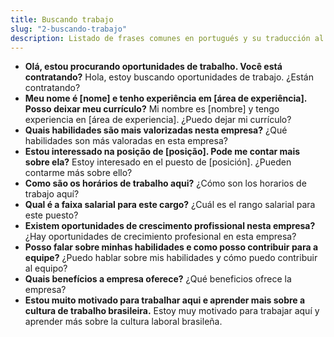 ```yaml
---
title: Buscando trabajo
slug: "2-buscando-trabajo"
description: Listado de frases comunes en portugués y su traducción al español.
---
```

<ul>
<li>
    <strong>Olá, estou procurando oportunidades de trabalho. Você está contratando?</strong>
    Hola, estoy buscando oportunidades de trabajo. ¿Están contratando?
</li>
<li>
    <strong>Meu nome é [nome] e tenho experiência em [área de experiência]. Posso deixar meu currículo?</strong>
    Mi nombre es [nombre] y tengo experiencia en [área de experiencia]. ¿Puedo dejar mi currículo?
</li>
<li>
    <strong>Quais habilidades são mais valorizadas nesta empresa?</strong>
    ¿Qué habilidades son más valoradas en esta empresa?
</li>
<li>
    <strong>Estou interessado na posição de [posição]. Pode me contar mais sobre ela?</strong>
    Estoy interesado en el puesto de [posición]. ¿Pueden contarme más sobre ello?
</li>
<li>
    <strong>Como são os horários de trabalho aqui?</strong>
    ¿Cómo son los horarios de trabajo aquí?
</li>
<li>
    <strong>Qual é a faixa salarial para este cargo?</strong>
    ¿Cuál es el rango salarial para este puesto?
</li>
<li>
    <strong>Existem oportunidades de crescimento profissional nesta empresa?</strong>
    ¿Hay oportunidades de crecimiento profesional en esta empresa?
</li>
<li>
    <strong>Posso falar sobre minhas habilidades e como posso contribuir para a equipe?</strong>
    ¿Puedo hablar sobre mis habilidades y cómo puedo contribuir al equipo?
</li>
<li>
    <strong>Quais benefícios a empresa oferece?</strong>
    ¿Qué beneficios ofrece la empresa?
</li>
<li>
    <strong>Estou muito motivado para trabalhar aqui e aprender mais sobre a cultura de trabalho brasileira.</strong>
    Estoy muy motivado para trabajar aquí y aprender más sobre la cultura laboral brasileña.
</li>
</ul>
